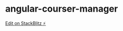 # angular-courser-manager

[Edit on StackBlitz ⚡️](https://stackblitz.com/edit/angular-courser-manager)